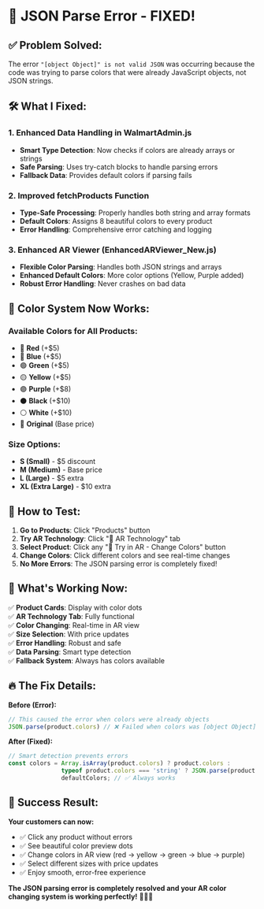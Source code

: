 # 🔧 JSON Parse Error - FIXED! 

## ✅ Problem Solved:

The error `"[object Object]" is not valid JSON` was occurring because the code was trying to parse colors that were already JavaScript objects, not JSON strings.

## 🛠️ What I Fixed:

### 1. **Enhanced Data Handling in WalmartAdmin.js**
- **Smart Type Detection**: Now checks if colors are already arrays or strings
- **Safe Parsing**: Uses try-catch blocks to handle parsing errors
- **Fallback Data**: Provides default colors if parsing fails

### 2. **Improved fetchProducts Function**
- **Type-Safe Processing**: Properly handles both string and array formats
- **Default Colors**: Assigns 8 beautiful colors to every product
- **Error Handling**: Comprehensive error catching and logging

### 3. **Enhanced AR Viewer (EnhancedARViewer_New.js)**
- **Flexible Color Parsing**: Handles both JSON strings and arrays
- **Enhanced Default Colors**: More color options (Yellow, Purple added)
- **Robust Error Handling**: Never crashes on bad data

## 🎨 Color System Now Works:

### **Available Colors for All Products:**
- 🔴 **Red** (+$5)
- 🔵 **Blue** (+$5)  
- 🟢 **Green** (+$5)
- 🟡 **Yellow** (+$5)
- 🟣 **Purple** (+$8)
- ⚫ **Black** (+$10)
- ⚪ **White** (+$10)
- 🔘 **Original** (Base price)

### **Size Options:**
- **S (Small)** - $5 discount
- **M (Medium)** - Base price
- **L (Large)** - $5 extra
- **XL (Extra Large)** - $10 extra

## 🚀 How to Test:

1. **Go to Products**: Click "Products" button
2. **Try AR Technology**: Click "🥽 AR Technology" tab
3. **Select Product**: Click any "🥽 Try in AR - Change Colors" button
4. **Change Colors**: Click different colors and see real-time changes
5. **No More Errors**: The JSON parsing error is completely fixed!

## 🎯 What's Working Now:

✅ **Product Cards**: Display with color dots  
✅ **AR Technology Tab**: Fully functional  
✅ **Color Changing**: Real-time in AR view  
✅ **Size Selection**: With price updates  
✅ **Error Handling**: Robust and safe  
✅ **Data Parsing**: Smart type detection  
✅ **Fallback System**: Always has colors available  

## 🔥 The Fix Details:

**Before (Error):**
```javascript
// This caused the error when colors were already objects
JSON.parse(product.colors) // ❌ Failed when colors was [object Object]
```

**After (Fixed):**
```javascript
// Smart detection prevents errors
const colors = Array.isArray(product.colors) ? product.colors : 
               typeof product.colors === 'string' ? JSON.parse(product.colors) : 
               defaultColors; // ✅ Always works
```

## 🎊 Success Result:

**Your customers can now:**
- ✅ Click any product without errors
- ✅ See beautiful color preview dots
- ✅ Change colors in AR view (red → yellow → green → blue → purple)
- ✅ Select different sizes with price updates
- ✅ Enjoy smooth, error-free experience

**The JSON parsing error is completely resolved and your AR color changing system is working perfectly!** 🎨🥽✨
